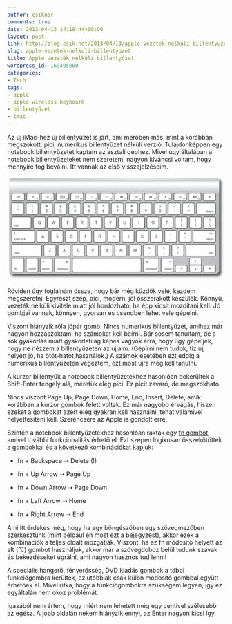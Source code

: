 ```yaml
---
author: csiknor
comments: true
date: 2013-04-13 14:19:44+00:00
layout: post
link: http://blog.csik.net/2013/04/13/apple-vezetek-nelkuli-billentyuzet/
slug: apple-vezetek-nelkuli-billentyuzet
title: Apple vezeték nélküli billentyűzet
wordpress_id: 169495860
categories:
- Tech
tags:
- apple
- apple wireless keyboard
- billentyűzet
- imac
---
```


Az új iMac-hez új billentyűzet is járt, ami merőben más, mint a korábban megszokott: pici, numerikus billentyűzet nélküli verzió. Tulajdonképpen egy notebook billentyűzetet kaptam az asztali géphez. Mivel úgy általában a notebook billentyűzeteket nem szeretem, nagyon kíváncsi voltam, hogy mennyire fog beválni. Itt vannak az első visszajelzéseim.

![Apple Keyboard](/images/pasted-graphic-2-w=580.png)

Röviden úgy foglalnám össze, hogy bár még küzdök vele, kezdem megszeretni. Egyrészt szép, pici, modern, jól összerakott készülék. Könnyű, vezeték nélküli kivitele miatt jól hordozható, ha épp kicsit mozdítani kell. Jó gombjai vannak, könnyen, gyorsan és csendben lehet vele gépelni.

Viszont hiányzik róla jópár gomb. Nincs numerikus billentyűzet, amihez már nagyon hozzászoktam, ha számokat kell beírni. Bár sosem tanultam, de a sok gyakorlás miatt gyakorlatilag képes vagyok arra, hogy úgy gépeljek, hogy ne nézzem a billentyűzeten az ujjaim. (Gépírni nem tudok, tíz ujj helyett jó, ha ötöt-hatot használok.) A számok esetében ezt eddig a numerikus billentyűzeten végeztem, ezt most újra meg kell tanulni.

A kurzor billentyűk a notebook billentyűzetekhez hasonlóan bekerültek a Shift-Enter tengely alá, méretük elég pici. Ez picit zavaró, de megszokható.

Nincs viszont Page Up, Page Down, Home, End, Insert, Delete, amik korábban a kurzor gombok felett voltak. Ez már nagyobb érvágás, hiszen ezeket a gombokat azért elég gyakran kell használni, tehát valamivel helyettesíteni kell. Szerencsére az Apple is gondolt erre.

Szintén a notebook billentyűzetekhez hasonlóan raktak egy [fn gombot](http://en.wikipedia.org/wiki/Fn_key), amivel további funkcionalitás érhető el. Ezt szépen logikusan összekötötték a gombokkal és a következő kombinációkat kapjuk:



	
  * fn + Backspace ➝ Delete (!)

	
  * fn + Up Arrow ➝ Page Up

	
  * fn + Down Arrow ➝ Page Down

	
  * fn + Left Arrow ➝ Home

	
  * fn + Right Arrow ➝ End


Ami itt érdekes még, hogy ha egy böngészőben egy szövegmezőben szerkesztünk (mint például én most ezt a bejegyzést), akkor ezek a kombinációk a teljes oldalt mozgatják. Viszont, ha az fn módosító helyett az alt (⌥) gombot használjuk, akkor már a szövegdoboz belül tudunk szavak és bekezdéseket ugrálni, ami nagyon hasznos tud lenni!

A speciális hangerő, fényerősség, DVD kiadás gombok a többi funkciógombra kerültek, ez utóbbiak csak külön módosító gombbal együtt érhetőek el. Mivel ritka, hogy a funkciógombokra szükségem legyen, így ez egyáltalán nem okoz problémát.

Igazából nem értem, hogy miért nem lehetett még egy centivel szélesebb az egész. A jobb oldalán nekem hiányzik ennyi, az Enter nagyon kicsi így.
